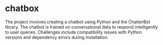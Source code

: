 # chatbox
The project involves creating a chatbot using Python and the ChatterBot library. The chatbot is trained on conversational data to respond intelligently to user queries. Challenges include compatibility issues with Python versions and dependency errors during installation.
